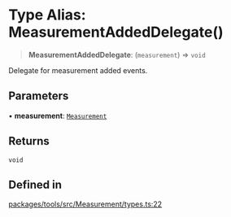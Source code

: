# Type Alias: MeasurementAddedDelegate()

> **MeasurementAddedDelegate**: (`measurement`) => `void`

Delegate for measurement added events.

## Parameters

• **measurement**: [`Measurement`](Measurement.md)

## Returns

`void`

## Defined in

[packages/tools/src/Measurement/types.ts:22](https://github.com/cognitedata/reveal/blob/2acd9d17229d2bc8e309653b4d6a39ad941e44f1/viewer/packages/tools/src/Measurement/types.ts#L22)
